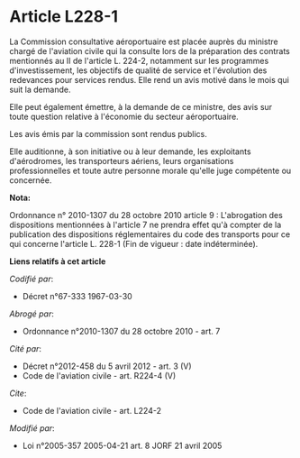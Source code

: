 # Article L228-1

La Commission consultative aéroportuaire est placée auprès du ministre chargé de l'aviation civile qui la consulte lors de la
préparation des contrats mentionnés au II de l'article L. 224-2, notamment sur les programmes d'investissement, les objectifs
de qualité de service et l'évolution des redevances pour services rendus. Elle rend un avis motivé dans le mois qui suit la
demande.

Elle peut également émettre, à la demande de ce ministre, des avis sur toute question relative à l'économie du secteur
aéroportuaire.

Les avis émis par la commission sont rendus publics.

Elle auditionne, à son initiative ou à leur demande, les exploitants d'aérodromes, les transporteurs aériens, leurs
organisations professionnelles et toute autre personne morale qu'elle juge compétente ou concernée.

**Nota:**

Ordonnance n° 2010-1307 du 28 octobre 2010 article 9 : L'abrogation des dispositions mentionnées à l'article 7 ne prendra
effet qu'à compter de la publication des dispositions réglementaires du code des transports pour ce qui concerne l'article L.
228-1 (Fin de vigueur : date indéterminée).

**Liens relatifs à cet article**

_Codifié par_:

  - Décret n°67-333 1967-03-30

_Abrogé par_:

  - Ordonnance n°2010-1307 du 28 octobre 2010 - art. 7

_Cité par_:

  - Décret n°2012-458  du 5 avril 2012 - art. 3 (V)
  - Code de l'aviation civile - art. R224-4 (V)

_Cite_:

  - Code de l'aviation civile - art. L224-2

_Modifié par_:

  - Loi n°2005-357 2005-04-21 art. 8 JORF 21 avril 2005
